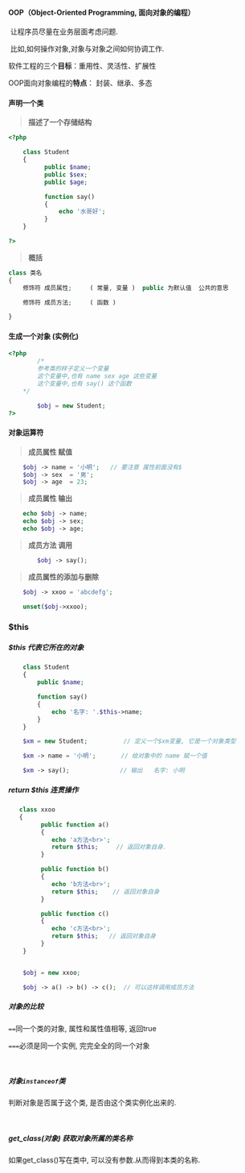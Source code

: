 #### **OOP**（Object-Oriented Programming, 面向对象的编程）

​ 让程序员尽量在业务层面考虑问题.

​ 比如,如何操作对象,对象与对象之间如何协调工作.

软件工程的三个**目标**：重用性、灵活性、扩展性

OOP面向对象编程的**特点**： 封装、继承、多态

#### 声明一个类

> **描述了一个存储结构**

```php
<?php

    class Student
    {
          public $name;
          public $sex;
          public $age;

          function say()
          {
              echo '水哥好';
          }
    }

?>
```

> **概括**

```php
class 类名
{
    修饰符 成员属性;     ( 常量, 变量 )  public 为默认值  公共的意思

    修饰符 成员方法;     ( 函数 )

}
```

#### 生成一个对象 \(实例化\)

```php
<?php
        /*
        参考类的样子定义一个变量
        这个变量中,也有 name sex age 这些变量
        这个变量中,也有 say() 这个函数
    */

        $obj = new Student; 
?>
```

#### 对象运算符

> **成员属性 赋值**

```php
    $obj -> name = '小明';   // 要注意 属性前面没有$
    $obj -> sex  = '男';
    $obj -> age  = 23;
```

> **成员属性 输出**

```php
    echo $obj -> name;
    echo $obj -> sex;
    echo $obj -> age;
```

> **成员方法 调用**

```php
        $obj -> say();
```

> **成员属性的添加与删除**

```php
    $obj -> xxoo = 'abcdefg';

    unset($obj->xxoo);
```

### $this

##### $this 代表它所在的对象

```php
    class Student
    {
        public $name;

        function say()
        {
            echo '名字: '.$this->name;
        }
    }

    $xm = new Student;          // 定义一个$xm变量, 它是一个对象类型

    $xm -> name = '小明';       // 给对象中的 name 赋一个值

    $xm -> say();              // 输出   名字: 小明
```

##### return $this 连贯操作

```php
   class xxoo
   {
         public function a()
         {
            echo 'a方法<br>';
            return $this;     // 返回对象自身.
         }

         public function b()
         {
            echo 'b方法<br>';
            return $this;    // 返回对象自身
         }

         public function c()
         {
            echo 'c方法<br>';
            return $this;   // 返回对象自身
         }
    }


    $obj = new xxoo;

    $obj -> a() -> b() -> c();  // 可以这样调用成员方法
```

##### 对象的比较

`==`同一个类的对象, 属性和属性值相等, 返回true

`===`必须是同一个实例, 完完全全的同一个对象

​

##### 对象`instanceof`类

判断对象是否属于这个类, 是否由这个类实例化出来的.

​

##### get\_class\(对象\) 获取对象所属的类名称

如果get\_class\(\)写在类中, 可以没有参数.从而得到本类的名称.

